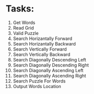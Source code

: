 # Tasks:

1. Get Words
2. Read Grid
3. Valid Puzzle
4. Search Horizantally Forward
5. Search Horizantally Backward
6. Search Vertically Forward
7. Search Vertically Backward
8. Search Diagonally Descending Left
9. Search Diagonally Descending Right
10. Search Diagonally Ascending Left
11. Search Diagonally Ascending Right
12. Search Puzzle For Words
13. Output Words Location